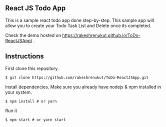 ## React JS Todo App
This is a sample react todo app done step-by-step. This sample app will allow you to create your Todo Task List and Delete once its completed.

Check the demo hosted on https://rakeshrenukut.github.io/ToDo-ReactJSApp/ .

## Instructions

First clone this repository.

<pre><code>$ git clone https://github.com/rakeshrenukut/ToDo-ReactJSApp.git</code></pre>

Install dependencies. Make sure you already have nodejs & npm installed in your system.

<pre><code>$ npm install # or yarn</code></pre>

Run it

<pre><code>$ npm start # or yarn start</code></pre>

